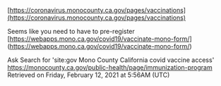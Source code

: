 [https://coronavirus.monocounty.ca.gov/pages/vaccinations](https://coronavirus.monocounty.ca.gov/pages/vaccinations)

Seems like you need to have to pre-register [https://webapps.mono.ca.gov/covid19/vaccinate-mono-form/] (https://webapps.mono.ca.gov/covid19/vaccinate-mono-form/) 


Ask Search for 'site:gov Mono County California covid vaccine access'
https://monocounty.ca.gov/public-health/page/immunization-program
Retrieved on Friday, February 12, 2021 at 5:56AM (UTC)
